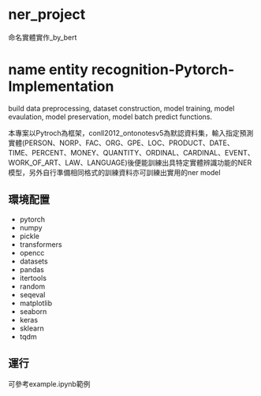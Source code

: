 # ner_project 

命名實體實作_by_bert

# name entity recognition-Pytorch-Implementation

build data preprocessing, dataset construction, model training, model evaulation, model preservation, model batch predict functions.

本專案以Pytroch為框架，conll2012_ontonotesv5為默認資料集，輸入指定預測實體(PERSON、NORP、FAC、ORG、GPE、LOC、PRODUCT、DATE、TIME、PERCENT、MONEY、QUANTITY、ORDINAL、CARDINAL、EVENT、WORK_OF_ART、LAW、LANGUAGE)後便能訓練出具特定實體辨識功能的NER模型，另外自行準備相同格式的訓練資料亦可訓練出實用的ner model 

## 環境配置

- pytorch
- numpy
- pickle
- transformers
- opencc
- datasets
- pandas
- itertools
- random
- seqeval
- matplotlib
- seaborn 
- keras
- sklearn
- tqdm

## 運行

可參考example.ipynb範例